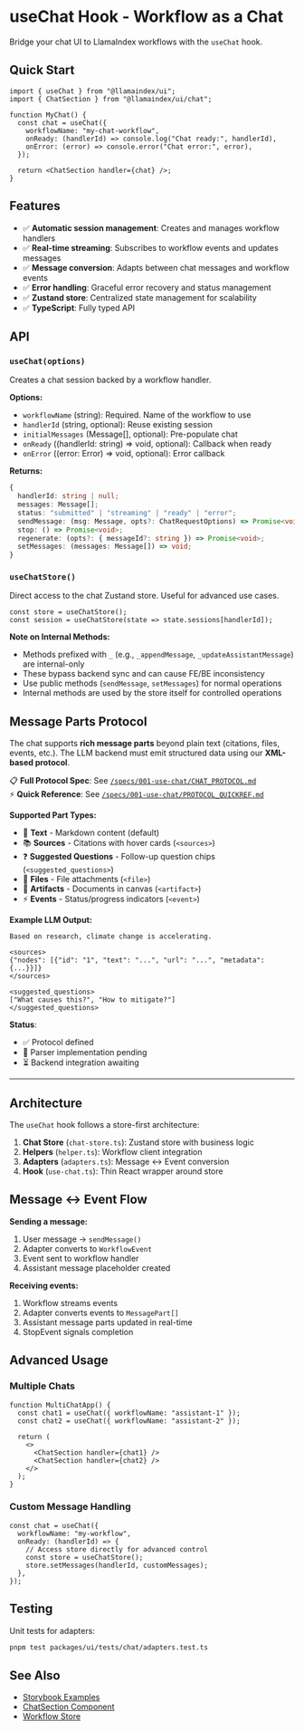 # useChat Hook - Workflow as a Chat

Bridge your chat UI to LlamaIndex workflows with the `useChat` hook.

## Quick Start

```tsx
import { useChat } from "@llamaindex/ui";
import { ChatSection } from "@llamaindex/ui/chat";

function MyChat() {
  const chat = useChat({
    workflowName: "my-chat-workflow",
    onReady: (handlerId) => console.log("Chat ready:", handlerId),
    onError: (error) => console.error("Chat error:", error),
  });

  return <ChatSection handler={chat} />;
}
```

## Features

- ✅ **Automatic session management**: Creates and manages workflow handlers
- ✅ **Real-time streaming**: Subscribes to workflow events and updates messages
- ✅ **Message conversion**: Adapts between chat messages and workflow events
- ✅ **Error handling**: Graceful error recovery and status management
- ✅ **Zustand store**: Centralized state management for scalability
- ✅ **TypeScript**: Fully typed API

## API

### `useChat(options)`

Creates a chat session backed by a workflow handler.

**Options:**
- `workflowName` (string): Required. Name of the workflow to use
- `handlerId` (string, optional): Reuse existing session
- `initialMessages` (Message[], optional): Pre-populate chat
- `onReady` ((handlerId: string) => void, optional): Callback when ready
- `onError` ((error: Error) => void, optional): Error callback

**Returns:**
```typescript
{
  handlerId: string | null;
  messages: Message[];
  status: "submitted" | "streaming" | "ready" | "error";
  sendMessage: (msg: Message, opts?: ChatRequestOptions) => Promise<void>;
  stop: () => Promise<void>;
  regenerate: (opts?: { messageId?: string }) => Promise<void>;
  setMessages: (messages: Message[]) => void;
}
```

### `useChatStore()`

Direct access to the chat Zustand store. Useful for advanced use cases.

```tsx
const store = useChatStore();
const session = useChatStore(state => state.sessions[handlerId]);
```

**Note on Internal Methods:**
- Methods prefixed with `_` (e.g., `_appendMessage`, `_updateAssistantMessage`) are internal-only
- These bypass backend sync and can cause FE/BE inconsistency
- Use public methods (`sendMessage`, `setMessages`) for normal operations
- Internal methods are used by the store itself for controlled operations

## Message Parts Protocol

The chat supports **rich message parts** beyond plain text (citations, files, events, etc.). The LLM backend must emit structured data using our **XML-based protocol**.

📋 **Full Protocol Spec**: See [`/specs/001-use-chat/CHAT_PROTOCOL.md`](../../../specs/001-use-chat/CHAT_PROTOCOL.md)  
⚡ **Quick Reference**: See [`/specs/001-use-chat/PROTOCOL_QUICKREF.md`](../../../specs/001-use-chat/PROTOCOL_QUICKREF.md)

**Supported Part Types:**
- 📝 **Text** - Markdown content (default)
- 📚 **Sources** - Citations with hover cards (`<sources>`)
- ❓ **Suggested Questions** - Follow-up question chips (`<suggested_questions>`)
- 📎 **Files** - File attachments (`<file>`)
- 📄 **Artifacts** - Documents in canvas (`<artifact>`)
- ⚡ **Events** - Status/progress indicators (`<event>`)

**Example LLM Output:**
```
Based on research, climate change is accelerating.

<sources>
{"nodes": [{"id": "1", "text": "...", "url": "...", "metadata": {...}}]}
</sources>

<suggested_questions>
["What causes this?", "How to mitigate?"]
</suggested_questions>
```

**Status**: 
- ✅ Protocol defined
- 🚧 Parser implementation pending
- ⏳ Backend integration awaiting

---

## Architecture

The `useChat` hook follows a store-first architecture:

1. **Chat Store** (`chat-store.ts`): Zustand store with business logic
2. **Helpers** (`helper.ts`): Workflow client integration
3. **Adapters** (`adapters.ts`): Message ↔ Event conversion
4. **Hook** (`use-chat.ts`): Thin React wrapper around store

## Message ↔ Event Flow

**Sending a message:**
1. User message → `sendMessage()`
2. Adapter converts to `WorkflowEvent`
3. Event sent to workflow handler
4. Assistant message placeholder created

**Receiving events:**
1. Workflow streams events
2. Adapter converts events to `MessagePart[]`
3. Assistant message parts updated in real-time
4. StopEvent signals completion

## Advanced Usage

### Multiple Chats

```tsx
function MultiChatApp() {
  const chat1 = useChat({ workflowName: "assistant-1" });
  const chat2 = useChat({ workflowName: "assistant-2" });
  
  return (
    <>
      <ChatSection handler={chat1} />
      <ChatSection handler={chat2} />
    </>
  );
}
```

### Custom Message Handling

```tsx
const chat = useChat({
  workflowName: "my-workflow",
  onReady: (handlerId) => {
    // Access store directly for advanced control
    const store = useChatStore();
    store.setMessages(handlerId, customMessages);
  },
});
```

## Testing

Unit tests for adapters:
```bash
pnpm test packages/ui/tests/chat/adapters.test.ts
```

## See Also

- [Storybook Examples](../../stories/chat/)
- [ChatSection Component](./components/chat-section.tsx)
- [Workflow Store](../workflows/store/)
